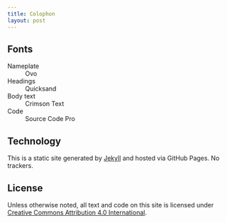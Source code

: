 ```yaml
---
title: Colophon
layout: post
---
```


## Fonts

<dl>
    <dt>Nameplate</dt>
    <dd id="font-sample-font-face-header"><span class="description">Ovo</span></dd>
    <dt>Headings</dt>
    <dd id="font-sample-font-face-secondary"><span class="description">Quicksand</span></dd>
    <dt>Body text</dt>
    <dd id="font-sample-font-face-main"><span class="description">Crimson Text</span></dd>
    <dt>Code</dt>
    <dd id="font-sample-font-face-mono"><span class="description">Source Code Pro</span></dd>
</dl>

## Technology

This is a static site generated by [Jekyll][] and hosted via GitHub Pages. No trackers.

[Jekyll]: https://jekyllrb.com
[pagesrepo]: https://github.com/mmertsock/mmertsock.github.io

## License

Unless otherwise noted, all text and code on this site is licensed under <a href="https://creativecommons.org/licenses/by/4.0/?ref=chooser-v1" rel="license noopener noreferrer">Creative Commons Attribution 4.0 International</a>.

